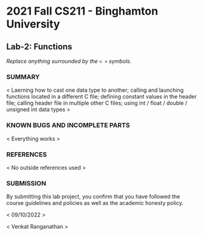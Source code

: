 # 2021 Fall CS211 - Binghamton University

## Lab-2: Functions

*Replace anything surrounded by the `< >` symbols.*

### SUMMARY

< Laerning how to cast one data type to another; calling and launching functions located in a different
C file; defining constant values in the header file; calling header file in multiple other C files; using int / float / double / unsigned int data types >

### KNOWN BUGS AND INCOMPLETE PARTS

< Everything works >

### REFERENCES

< No outside references used >

### SUBMISSION

By submitting this lab project, you confirm that you have followed the course guidelines and policies as well as the academic honesty policy.

< 09/10/2022 >

< Venkat Ranganathan >

